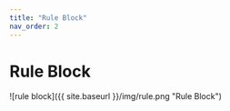 ```yaml
---
title: "Rule Block"
nav_order: 2
---
```

# Rule Block
![rule block]({{ site.baseurl }}/img/rule.png "Rule Block")